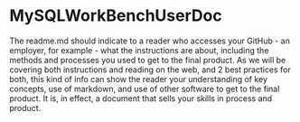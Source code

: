 # MySQLWorkBenchUserDoc
The readme.md should indicate to a reader who accesses your GitHub - an employer, for
example - what the instructions are about, including the methods and processes you used to
get to the final product. As we will be covering both instructions and reading on the web, and 
2
best practices for both, this kind of info can show the reader your understanding of key
concepts, use of markdown, and use of other software to get to the final product. It is, in effect,
a document that sells your skills in process and product.